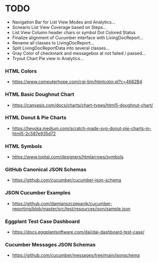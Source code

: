 # TODO

* Navigation Bar for List View Modes and Analytics...
* Scneario List View Coverage based on Steps...
* List View Column header chars or symbol Dot Colored Status 
* Finalize alignment of Cucumber interface with LivingDocReport...
* Rename all classes to LivingDocReport...
* Split LivingDocReportData into several classes...
* Gray Color of checkmark and messagebox at not failed / passed...
* Tryout Chart Pie view in Analytics...

### HTML Colors
* https://www.computerhope.com/cgi-bin/htmlcolor.pl?c=4682B4

### HTML Basic Doughnut Chart
* https://canvasjs.com/docs/charts/chart-types/html5-doughnut-chart/

### HTML Donut & Pie Charts
* https://heyoka.medium.com/scratch-made-svg-donut-pie-charts-in-html5-2c587e935d72

### HTML Symbols
* https://www.toptal.com/designers/htmlarrows/symbols

### GitHub Canonical JSON Schemas
* https://github.com/cucumber/cucumber-json-schema

### JSON Cucumber Examples
* https://github.com/damianszczepanik/cucumber-reporting/blob/master/src/test/resources/json/sample.json

### Eggplant Test Case Dashboard
* https://docs.eggplantsoftware.com/dai/dai-dashboard-test-case/

### Cucumber Messages JSON Schemas
* https://github.com/cucumber/messages/tree/main/jsonschema